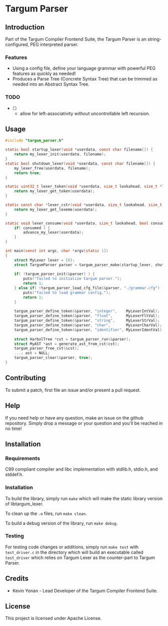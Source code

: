 # Targum Parser

## Introduction
Part of the Targum Compiler Frontend Suite, the Targum Parser is an string-configured, PEG interpreted parser.


### Features

* Using a config file, define your language grammar with powerful PEG features as quickly as needed!
* Produces a Parse Tree (Concrete Syntax Tree) that can be trimmed as needed into an Abstract Syntax Tree.

### TODO
* [ ] - allow for left-associativity without uncontrollable left recursion.

## Usage

```c
#include "targum_parser.h"

static bool startup_lexer(void *userdata, const char filename[]) {
	return my_lexer_init(userdata, filename);
}
static bool shutdown_lexer(void *userdata, const char filename[]) {
	my_lexer_free(userdata, filename);
	return true;
}

static uint32_t lexer_token(void *userdata, size_t lookahead, size_t *line, size_t *col) {
	return my_lexer_get_token(userdata);
}

static const char *lexer_cstr(void *userdata, size_t lookahead, size_t *line, size_t *col) {
	return my_lexer_get_lexeme(userdata);
}

static void lexer_consume(void *userdata, size_t lookahead, bool consumed) {
	if( consumed ) {
		advance_my_lexer(userdata);
	}
}

int main(const int argc, char *argv[static 1])
{
	struct MyLexer lexer = {0};
	struct TargumParser parser = targum_parser_make(startup_lexer, shutdown_lexer, lexer_token, lexer_cstr, lexer_consume, &lexer, "example.txt", NULL);
	
	if( !targum_parser_init(&parser) ) {
		puts("failed to initialize targum parser.");
		return 1;
	} else if( !targum_parser_load_cfg_file(&parser, "./grammar.cfg") ) {
		puts("failed to load grammar config.");
		return 1;
	}
	
	targum_parser_define_token(&parser, "integer",    MyLexerIntVal);
	targum_parser_define_token(&parser, "float",      MyLexerFltVal);
	targum_parser_define_token(&parser, "string",     MyLexerStrVal);
	targum_parser_define_token(&parser, "char",       MyLexerCharVal);
	targum_parser_define_token(&parser, "identifier", MyLexerIdentVal);
	
	struct HarbolTree *cst = targum_parser_run(&parser);
	struct MyAST *ast = generate_ast_from_cst(cst);
	targum_parser_free_cst(&cst);
	...; ast = NULL;
	targum_parser_clear(&parser, true);
}
```

## Contributing

To submit a patch, first file an issue and/or present a pull request.

## Help

If you need help or have any question, make an issue on the github repository.
Simply drop a message or your question and you'll be reached in no time!

## Installation

### Requirements

C99 compliant compiler and libc implementation with stdlib.h, stdio.h, and stddef.h.

### Installation

To build the library, simply run `make` which will make the static library version of libtargum_lexer.

To clean up the `.o` files, run `make clean`.

To build a debug version of the library, run `make debug`.

### Testing

For testing code changes or additions, simply run `make test` with `test_driver.c` in the directory which will build an executable called `test_driver` which relies on Targum Lexer as the counter-part to Targum Parser.


## Credits

* Kevin Yonan - Lead Developer of the Targum Compiler Frontend Suite.


## License

This project is licensed under Apache License.
